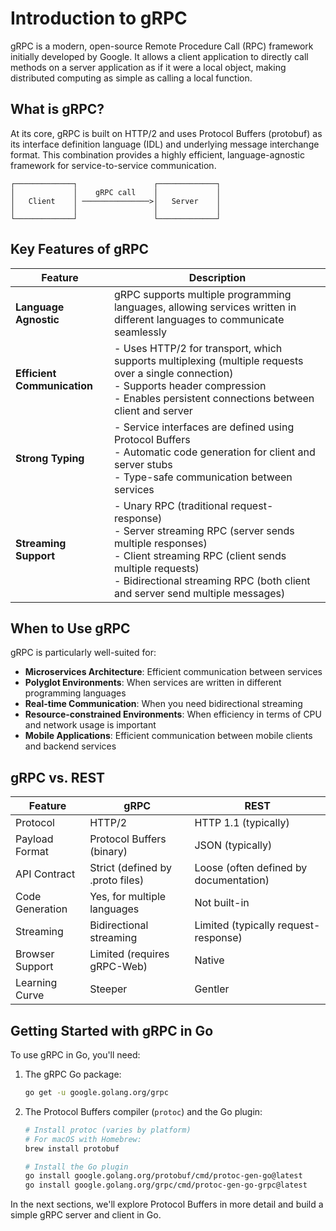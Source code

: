 # Introduction to gRPC

gRPC is a modern, open-source Remote Procedure Call (RPC) framework initially developed by Google. It allows a client
application to directly call methods on a server application as if it were a local object, making distributed computing
as simple as calling a local function.

## What is gRPC?

At its core, gRPC is built on HTTP/2 and uses Protocol Buffers (protobuf) as its interface definition language (IDL) and
underlying message interchange format. This combination provides a highly efficient, language-agnostic framework for
service-to-service communication.

```
┌─────────────┐                 ┌─────────────┐
│             │    gRPC call    │             │
│   Client    │ ───────────────>│   Server    │
│             │                 │             │
└─────────────┘                 └─────────────┘
```

## Key Features of gRPC

| Feature                     | Description                                                                                                                                                                                                                                        |
|-----------------------------|----------------------------------------------------------------------------------------------------------------------------------------------------------------------------------------------------------------------------------------------------|
| **Language Agnostic**       | gRPC supports multiple programming languages, allowing services written in different languages to communicate seamlessly                                                                                                                           |
| **Efficient Communication** | - Uses HTTP/2 for transport, which supports multiplexing (multiple requests over a single connection)<br>- Supports header compression<br>- Enables persistent connections between client and server                                               |
| **Strong Typing**           | - Service interfaces are defined using Protocol Buffers<br>- Automatic code generation for client and server stubs<br>- Type-safe communication between services                                                                                   |
| **Streaming Support**       | - Unary RPC (traditional request-response)<br>- Server streaming RPC (server sends multiple responses)<br>- Client streaming RPC (client sends multiple requests)<br>- Bidirectional streaming RPC (both client and server send multiple messages) |

## When to Use gRPC

gRPC is particularly well-suited for:

- **Microservices Architecture**: Efficient communication between services
- **Polyglot Environments**: When services are written in different programming languages
- **Real-time Communication**: When you need bidirectional streaming
- **Resource-constrained Environments**: When efficiency in terms of CPU and network usage is important
- **Mobile Applications**: Efficient communication between mobile clients and backend services

## gRPC vs. REST

| Feature         | gRPC                             | REST                                   |
|-----------------|----------------------------------|----------------------------------------|
| Protocol        | HTTP/2                           | HTTP 1.1 (typically)                   |
| Payload Format  | Protocol Buffers (binary)        | JSON (typically)                       |
| API Contract    | Strict (defined by .proto files) | Loose (often defined by documentation) |
| Code Generation | Yes, for multiple languages      | Not built-in                           |
| Streaming       | Bidirectional streaming          | Limited (typically request-response)   |
| Browser Support | Limited (requires gRPC-Web)      | Native                                 |
| Learning Curve  | Steeper                          | Gentler                                |

## Getting Started with gRPC in Go

To use gRPC in Go, you'll need:

1. The gRPC Go package:
   ```bash
   go get -u google.golang.org/grpc
   ```

2. The Protocol Buffers compiler (`protoc`) and the Go plugin:
   ```bash
   # Install protoc (varies by platform)
   # For macOS with Homebrew:
   brew install protobuf

   # Install the Go plugin
   go install google.golang.org/protobuf/cmd/protoc-gen-go@latest
   go install google.golang.org/grpc/cmd/protoc-gen-go-grpc@latest
   ```

In the next sections, we'll explore Protocol Buffers in more detail and build a simple gRPC server and client in Go.
